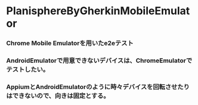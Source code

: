 # PlanisphereByGherkinMobileEmulator
### Chrome Mobile Emulatorを用いたe2eテスト
### AndroidEmulatorで用意できないデバイスは、ChromeEmulatorでテストしたい。
### AppiumとAndroidEmulatorのように時々デバイスを回転させたりはできないので、向きは固定とする。
